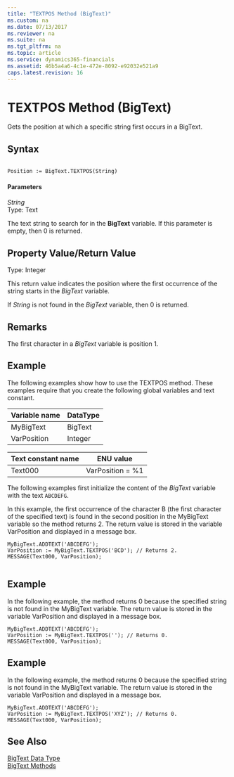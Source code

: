 ```yaml
---
title: "TEXTPOS Method (BigText)"
ms.custom: na
ms.date: 07/13/2017
ms.reviewer: na
ms.suite: na
ms.tgt_pltfrm: na
ms.topic: article
ms.service: dynamics365-financials
ms.assetid: 46b5a4a6-4c1e-472e-8092-e92032e521a9
caps.latest.revision: 16
---
```


 

# TEXTPOS Method (BigText)
Gets the position at which a specific string first occurs in a BigText.  
  
## Syntax  
  
```  
  
Position := BigText.TEXTPOS(String)  
```  
  
#### Parameters  
 *String*  
 Type: Text  
  
 The text string to search for in the **BigText** variable. If this parameter is empty, then 0 is returned.  
  
## Property Value/Return Value  
 Type: Integer  
  
 This return value indicates the position where the first occurrence of the string starts in the *BigText* variable.  
  
 If *String* is not found in the *BigText* variable, then 0 is returned.  
  
## Remarks  
 The first character in a *BigText* variable is position 1.  
  
## Example  
 The following examples show how to use the TEXTPOS method. These examples require that you create the following global variables and text constant.  
  
|Variable name|DataType|  
|-------------------|--------------|  
|MyBigText|BigText|  
|VarPosition|Integer|  
  
|Text constant name|ENU value|  
|------------------------|---------------|  
|Text000|VarPosition = %1|  
  
 The following examples first initialize the content of the *BigText* variable with the text `ABCDEFG`.  
  
 In this example, the first occurrence of the character B \(the first character of the specified text\) is found in the second position in the MyBigText variable so the method returns 2. The return value is stored in the variable VarPosition and displayed in a message box.  
  
```  
MyBigText.ADDTEXT('ABCDEFG');  
VarPosition := MyBigText.TEXTPOS('BCD'); // Returns 2.  
MESSAGE(Text000, VarPosition);  
  
```  
  
## Example  
 In the following example, the method returns 0 because the specified string is not found in the MyBigText variable. The return value is stored in the variable VarPosition and displayed in a message box.  
  
```  
MyBigText.ADDTEXT('ABCDEFG');  
VarPosition := MyBigText.TEXTPOS(''); // Returns 0.  
MESSAGE(Text000, VarPosition);  
```  
  
## Example  
 In the following example, the method returns 0 because the specified string is not found in the MyBigText variable. The return value is stored in the variable VarPosition and displayed in a message box.  
  
```  
MyBigText.ADDTEXT('ABCDEFG');  
VarPosition := MyBigText.TEXTPOS('XYZ'); // Returns 0.  
MESSAGE(Text000, VarPosition);  
```  
  
## See Also  
 [BigText Data Type](../datatypes/devenv-BigText-Data-Type.md)   
 [BigText Methods](devenv-BigText-Methods.md)